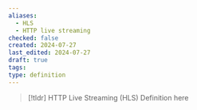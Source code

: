 ```yaml
---
aliases:
  - HLS
  - HTTP live streaming
checked: false
created: 2024-07-27
last_edited: 2024-07-27
draft: true
tags: 
type: definition
---
```

>[!tldr] HTTP Live Streaming (HLS)
>Definition here

